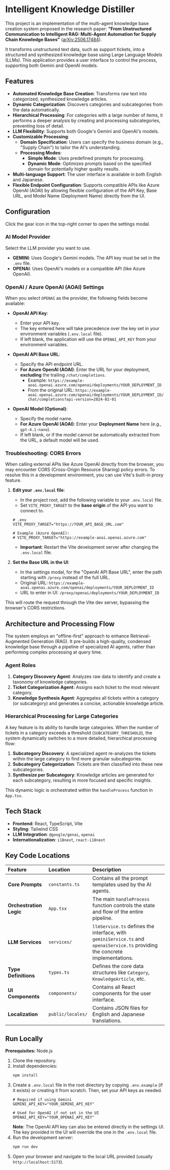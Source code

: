 # Intelligent Knowledge Distiller

This project is an implementation of the multi-agent knowledge base creation system proposed in the research paper: **"From Unstructured Communication to Intelligent RAG: Multi-Agent Automation for Supply Chain Knowledge Bases"** ([arXiv:2506.17484](https://arxiv.org/abs/2506.17484)).

It transforms unstructured text data, such as support tickets, into a structured and synthesized knowledge base using Large Language Models (LLMs). This application provides a user interface to control the process, supporting both Gemini and OpenAI models.

## Features

- **Automated Knowledge Base Creation**: Transforms raw text into categorized, synthesized knowledge articles.
- **Dynamic Categorization**: Discovers categories and subcategories from the data automatically.
- **Hierarchical Processing**: For categories with a large number of items, it performs a deeper analysis by creating and processing subcategories, preventing loss of detail.
- **LLM Flexibility**: Supports both Google's Gemini and OpenAI's models.
- **Customizable Processing**:
    - **Domain Specification**: Users can specify the business domain (e.g., "Supply Chain") to tailor the AI's understanding.
    - **Processing Modes**:
        - **Simple Mode**: Uses predefined prompts for processing.
        - **Dynamic Mode**: Optimizes prompts based on the specified domain for potentially higher quality results.
- **Multi-language Support**: The user interface is available in both English and Japanese.
- **Flexible Endpoint Configuration**: Supports compatible APIs like Azure OpenAI (AOAI) by allowing flexible configuration of the API Key, Base URL, and Model Name (Deployment Name) directly from the UI.

## Configuration

Click the gear icon in the top-right corner to open the settings modal.

### AI Model Provider

Select the LLM provider you want to use.

- **GEMINI**: Uses Google's Gemini models. The API key must be set in the `.env` file.
- **OPENAI**: Uses OpenAI's models or a compatible API (like Azure OpenAI).

### OpenAI / Azure OpenAI (AOAI) Settings

When you select `OPENAI` as the provider, the following fields become available:

- **OpenAI API Key**:
  - Enter your API key.
  - The key entered here will take precedence over the key set in your environment variables (`.env.local` file).
  - If left blank, the application will use the `OPENAI_API_KEY` from your environment variables.

- **OpenAI API Base URL**:
  - Specify the API endpoint URL.
  - **For Azure OpenAI (AOAI)**: Enter the URL for your deployment, **excluding** the trailing `/chat/completions`.
    - Example: `https://example-aoai.openai.azure.com/openai/deployments/YOUR_DEPLOYMENT_ID`
    - From the original URL: `https://example-aoai.openai.azure.com/openai/deployments/YOUR_DEPLOYMENT_ID/chat/completions?api-version=2024-02-01`

- **OpenAI Model (Optional)**:
  - Specify the model name.
  - **For Azure OpenAI (AOAI)**: Enter your **Deployment Name** here (e.g., `gpt-4.1-nano`).
  - If left blank, or if the model cannot be automatically extracted from the URL, a default model will be used.

### Troubleshooting: CORS Errors

When calling external APIs like Azure OpenAI directly from the browser, you may encounter CORS (Cross-Origin Resource Sharing) policy errors. To resolve this in a development environment, you can use Vite's built-in proxy feature.

1.  **Edit your `.env.local` file**:
    - In the project root, add the following variable to your `.env.local` file.
    - Set `VITE_PROXY_TARGET` to the **base origin** of the API you want to connect to.
    ```
    # .env
    VITE_PROXY_TARGET="https://YOUR_API_BASE_URL.com"
    
    # Example (Azure OpenAI):
    # VITE_PROXY_TARGET="https://example-aoai.openai.azure.com"
    ```
    - **Important**: Restart the Vite development server after changing the `.env.local` file.

2.  **Set the Base URL in the UI**:
    - In the settings modal, for the "OpenAI API Base URL", enter the path starting with `/proxy` instead of the full URL.
    - Original URL: `https://example-aoai.openai.azure.com/openai/deployments/YOUR_DEPLOYMENT_ID`
    - URL to enter in UI: `/proxy/openai/deployments/YOUR_DEPLOYMENT_ID`

This will route the request through the Vite dev server, bypassing the browser's CORS restrictions.

## Architecture and Processing Flow

The system employs an "offline-first" approach to enhance Retrieval-Augmented Generation (RAG). It pre-builds a high-quality, condensed knowledge base through a pipeline of specialized AI agents, rather than performing complex processing at query time.

### Agent Roles

1.  **Category Discovery Agent**: Analyzes raw data to identify and create a taxonomy of knowledge categories.
2.  **Ticket Categorization Agent**: Assigns each ticket to the most relevant category.
3.  **Knowledge Synthesis Agent**: Aggregates all tickets within a category (or subcategory) and generates a concise, actionable knowledge article.

### Hierarchical Processing for Large Categories

A key feature is its ability to handle large categories. When the number of tickets in a category exceeds a threshold (`SUBCATEGORY_THRESHOLD`), the system dynamically switches to a more detailed, hierarchical processing flow:

1.  **Subcategory Discovery**: A specialized agent re-analyzes the tickets within the large category to find more granular subcategories.
2.  **Subcategory Categorization**: Tickets are then classified into these new subcategories.
3.  **Synthesize per Subcategory**: Knowledge articles are generated for each subcategory, resulting in more focused and specific insights.

This dynamic logic is orchestrated within the `handleProcess` function in `App.tsx`.

## Tech Stack

- **Frontend**: React, TypeScript, Vite
- **Styling**: Tailwind CSS
- **LLM Integration**: `@google/genai`, `openai`
- **Internationalization**: `i18next`, `react-i18next`

## Key Code Locations

| Feature | Location | Description |
| :--- | :--- | :--- |
| **Core Prompts** | `constants.ts` | Contains all the prompt templates used by the AI agents. |
| **Orchestration Logic** | `App.tsx` | The main `handleProcess` function controls the state and flow of the entire pipeline. |
| **LLM Services** | `services/` | `llmService.ts` defines the interface, with `geminiService.ts` and `openaiService.ts` providing the concrete implementations. |
| **Type Definitions** | `types.ts` | Defines the core data structures like `Category`, `KnowledgeArticle`, etc. |
| **UI Components** | `components/` | Contains all React components for the user interface. |
| **Localization** | `public/locales/` | Contains JSON files for English and Japanese translations. |

## Run Locally

**Prerequisites:** Node.js

1.  Clone the repository.
2.  Install dependencies:
    ```bash
    npm install
    ```
3.  Create a `.env.local` file in the root directory by copying `.env.example` (if it exists) or creating it from scratch. Then, set your API keys as needed.
    ```
    # Required if using Gemini
    GEMINI_API_KEY="YOUR_GEMINI_API_KEY"

    # Used for OpenAI if not set in the UI
    OPENAI_API_KEY="YOUR_OPENAI_API_KEY"
    ```
    **Note**: The OpenAI API key can also be entered directly in the settings UI. The key provided in the UI will override the one in the `.env.local` file.
4.  Run the development server:
    ```bash
    npm run dev
    ```
5.  Open your browser and navigate to the local URL provided (usually `http://localhost:5173`).
